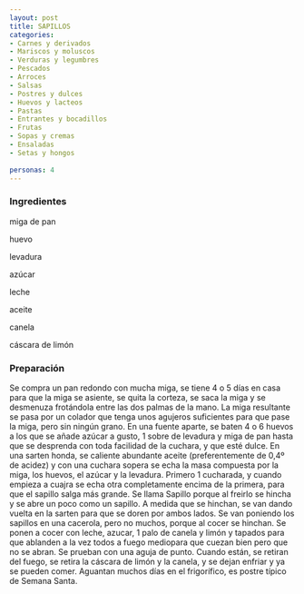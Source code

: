 ```yaml
---
layout: post
title: SAPILLOS
categories:
- Carnes y derivados
- Mariscos y moluscos
- Verduras y legumbres
- Pescados
- Arroces
- Salsas
- Postres y dulces
- Huevos y lacteos
- Pastas
- Entrantes y bocadillos
- Frutas
- Sopas y cremas
- Ensaladas
- Setas y hongos
 
personas: 4 
---
```

<h3>Ingredientes</h3>
miga de pan

huevo

levadura

azúcar

leche

aceite

canela

cáscara de limón

<h3>Preparación</h3>
Se compra un pan redondo con mucha miga, se tiene 4 o 5 días en casa para que la miga se asiente, se quita la corteza, se saca la miga y se desmenuza frotándola entre las dos palmas de la mano. La miga resultante se pasa por un colador que tenga unos agujeros suficientes para que pase la miga, pero sin ningún grano. En una fuente aparte, se baten 4 o 6 huevos a los que se añade azúcar a gusto, 1 sobre de levadura y miga de pan hasta que se desprenda con toda facilidad de la cuchara, y que esté dulce. En una sarten honda, se caliente abundante aceite (preferentemente de 0,4&ordm; de acidez) y con una cuchara sopera se echa la masa compuesta por la miga, los huevos, el azúcar y la levadura. Primero 1 cucharada, y cuando empieza a cuajra se echa otra completamente encima de la primera, para que el sapillo salga más grande. Se llama Sapillo porque al freirlo se hincha y se abre un poco como un sapillo. A medida que se hinchan, se van dando vuelta en la sarten para que se doren por ambos lados. Se van poniendo los sapillos en una cacerola, pero no muchos, porque al cocer se hinchan. Se ponen a cocer con leche, azucar, 1 palo de canela y limón y tapados para que ablanden a la vez todos a fuego mediopara que cuezan bien pero que no se abran. Se prueban con una aguja de punto. Cuando están, se retiran del fuego, se retira la cáscara de limón y la canela, y se dejan enfriar y ya se pueden comer. Aguantan muchos días en el frigorífico, es postre típico de Semana Santa.

